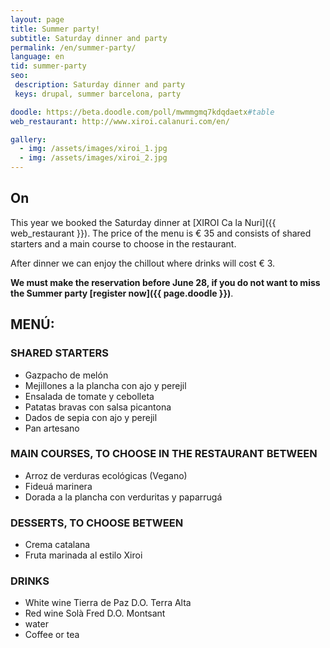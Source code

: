 ```yaml
---
layout: page
title: Summer party!
subtitle: Saturday dinner and party
permalink: /en/summer-party/
language: en
tid: summer-party
seo:
 description: Saturday dinner and party
 keys: drupal, summer barcelona, party

doodle: https://beta.doodle.com/poll/mwmmgmq7kdqdaetx#table
web_restaurant: http://www.xiroi.calanuri.com/en/

gallery:
  - img: /assets/images/xiroi_1.jpg
  - img: /assets/images/xiroi_2.jpg
---
```


## On
This year we booked the Saturday dinner at [XIROI Ca la Nuri]({{ web_restaurant }}). The price of the menu is € 35 and consists of shared starters and a main course to choose in the restaurant.

After dinner we can enjoy the chillout where drinks will cost € 3.

**We must make the reservation before June 28, if you do not want to miss the Summer party [register now]({{ page.doodle }})**.

## MENÚ:
### SHARED STARTERS
- Gazpacho de melón
- Mejillones a la plancha con ajo y perejil
- Ensalada de tomate y cebolleta
- Patatas bravas con salsa picantona
- Dados de sepia con ajo y perejil
- Pan artesano

### MAIN COURSES, TO CHOOSE IN THE RESTAURANT BETWEEN
- Arroz de verduras ecológicas (Vegano)
- Fideuá marinera
- Dorada a la plancha con verduritas y paparrugá

### DESSERTS, TO CHOOSE BETWEEN
- Crema catalana
- Fruta marinada al estilo Xiroi

### DRINKS
- White wine Tierra de Paz D.O. Terra Alta
- Red wine Solà Fred D.O. Montsant
- water
- Coffee or tea
